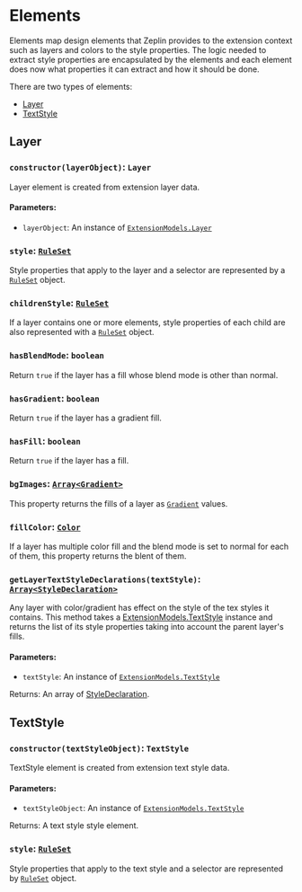 # Elements
 Elements map design elements that Zeplin provides to the extension context such as layers and colors to the style properties. The logic needed to extract style properties are encapsulated by the elements and each element does now what properties it can extract and how it should be done.

 There are two types of elements:
 - [Layer](./elements.md#layer)
 - [TextStyle](./elements.md#textstyle)

## Layer
### `constructor(layerObject)`: `Layer`
Layer element is created from extension layer data.

#### Parameters:
 - `layerObject`: An instance of [`ExtensionModels.Layer`](https://github.com/zeplin/zeplin-extension-documentation/blob/master/model/layer.md)


### `style`: [`RuleSet`](./ruleSet.md)
 Style properties that apply to the layer and a selector are represented by a [`RuleSet`](./ruleSet.md) object.

### `childrenStyle`: [`RuleSet`](./ruleSet.md)
 If a layer contains one or more elements, style properties of each child are also represented with a [`RuleSet`](./ruleSet.md) object.

### `hasBlendMode`: `boolean`
 Return `true` if the layer has a fill whose blend mode is other than normal.

### `hasGradient`: `boolean`
 Return `true` if the layer has a gradient fill.

### `hasFill`: `boolean`
 Return `true` if the layer has a fill.

### `bgImages`: [`Array<Gradient>`]()
 This property returns the fills of a layer as [`Gradient`](./values.md#gradient) values.

### `fillColor`: [`Color`]()
 If a layer has multiple color fill and the blend mode is set to normal for each of them, this property returns the blent of them.

### `getLayerTextStyleDeclarations(textStyle)`: [`Array<StyleDeclaration>`](./declarations.md#styledeclaration)
Any layer with color/gradient has effect on the style of the tex styles it contains. This method takes a [ExtensionModels.TextStyle](https://github.com/zeplin/zeplin-extension-documentation/blob/master/model/textStyle.md) instance and returns the list of its style properties taking into account the parent layer's fills.

#### Parameters:
 - `textStyle`: An instance of [`ExtensionModels.TextStyle`](https://github.com/zeplin/zeplin-extension-documentation/blob/master/model/textStyle.md)

Returns:
An array of [StyleDeclaration](./declarations.md#styleDeclaration).


## TextStyle
### `constructor(textStyleObject)`: `TextStyle`
TextStyle element is created from extension text style data.

#### Parameters:
 - `textStyleObject`: An instance of [`ExtensionModels.TextStyle`](https://github.com/zeplin/zeplin-extension-documentation/blob/master/model/textStyle.md)

 Returns:
 A text style style element.

### `style`: [`RuleSet`](./ruleSet.md)
 Style properties that apply to the text style and a selector are represented by [`RuleSet`](./ruleSet.md) object.
